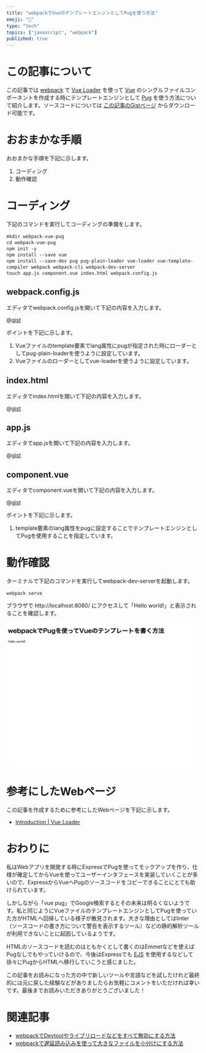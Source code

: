 ```yaml
---
title: "webpackでVueのテンプレートエンジンとしてPugを使う方法"
emoji: "🐶"
type: "tech"
topics: ["javascript", "webpack"]
published: true
---
```




# この記事について

この記事では [webpack](https://webpack.js.org/) で [Vue Loader](https://vue-loader.vuejs.org/) を使って [Vue](https://vuejs.org/) のシングルファイルコンポーネントを作成する時にテンプレートエンジンとして [Pug](https://pugjs.org/) を使う方法について紹介します。ソースコードについては [この記事のGistページ](https://gist.github.com/tatsuyasusukida/3a05ca2aa34ead3dc3c54ce5f658daca) からダウンロード可能です。



# おおまかな手順

おおまかな手順を下記に示します。

1. コーディング
2. 動作確認





# コーディング

下記のコマンドを実行してコーディングの準備をします。

```shell
mkdir webpack-vue-pug
cd webpack-vue-pug
npm init -y
npm install --save vue
npm install --save-dev pug pug-plain-loader vue-loader vue-template-compiler webpack webpack-cli webpack-dev-server
touch app.js component.vue index.html webpack.config.js
```

## webpack.config.js

エディタでwebpack.config.jsを開いて下記の内容を入力します。

@[gist](https://gist.github.com/tatsuyasusukida/3a05ca2aa34ead3dc3c54ce5f658daca?file=webpack.config.js)

ポイントを下記に示します。

1. Vueファイルのtemplate要素でlang属性にpugが指定された時にローダーとしてpug-plain-loaderを使うように設定しています。
2. Vueファイルのローダーとしてvue-loaderを使うように設定しています。

## index.html

エディタでindex.htmlを開いて下記の内容を入力します。

@[gist](https://gist.github.com/tatsuyasusukida/3a05ca2aa34ead3dc3c54ce5f658daca?file=index.html)

## app.js

エディタでapp.jsを開いて下記の内容を入力します。

@[gist](https://gist.github.com/tatsuyasusukida/3a05ca2aa34ead3dc3c54ce5f658daca?file=app.js)

## component.vue

エディタでcomponent.vueを開いて下記の内容を入力します。

@[gist](https://gist.github.com/tatsuyasusukida/3a05ca2aa34ead3dc3c54ce5f658daca?file=component.vue)

ポイントを下記に示します。

1. template要素のlang属性をpugに設定することでテンプレートエンジンとしてPugを使用することを指定しています。



# 動作確認

ターミナルで下記のコマンドを実行してwebpack-dev-serverを起動します。

```shell
webpack serve
```

ブラウザで http://localhost:8080/ にアクセスして「Hello world!」と表示されることを確認します。

![ブラウザで http://localhost:8080/ アクセスした様子です。Webページの見出しはwebpackでPugを使ってVueのテンプレートを書く方法であり、本文はHello world!です。](/images/articles/webpack-vue-pug/check-01.png)



# 参考にしたWebページ

この記事を作成するために参考にしたWebページを下記に示します。

- [Introduction | Vue Loader](https://vue-loader.vuejs.org/)



# おわりに

私はWebアプリを開発する時にExpressでPugを使ってモックアップを作り、仕様が確定してからVueを使ってユーザーインタフェースを実装していくことが多いので、ExpressからVueへPugのソースコードをコピーできることにとても助けられています。

しかしながら「vue pug」でGoogle検索するとその未来は明るくないようです。私と同じようにVueファイルのテンプレートエンジンとしてPugを使っていた方がHTMLへ回帰している様子が散見されます。大きな理由としてはlinter（ソースコードの書き方について警告を表示するツール）などの静的解析ツールが利用できないことに起因しているようです。

HTMLのソースコードを読むのはともかくとして書くのはEmmetなどを使えばPugなしでもやっていけるので、今後はExpressでも [EJS](https://ejs.co/) を使用するなどして徐々にPugからHTMLへ移行していこうと感じました。

この記事をお読みになった方の中で新しいツールや言語などを試したけれど最終的には元に戻した経験などがありましたらお気軽にコメントをいただければ幸いです。最後までお読みいただきありがとうございました！



# 関連記事

- [webpackでDevtoolやライブリロードなどをすべて無効にする方法](https://zenn.dev/tatsuyasusukida/articles/webpack-devtool-disable)
- [webpackで遅延読み込みを使って大きなファイルを小分けにする方法](https://zenn.dev/tatsuyasusukida/articles/webpack-devtool-disable)

